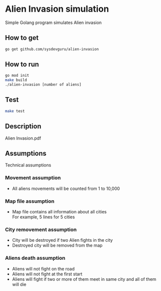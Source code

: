 # Alien Invasion simulation

Simple Golang program simulates Alien invasion  

## How to get
```sh
go get github.com/sysdevguru/alien-invasion
```

## How to run
```sh
go mod init
make build
./alien-invasion [number of aliens]
```

## Test
```sh
make test
```

## Description
Alien Invasion.pdf  

## Assumptions
Technical assumptions  

### Movement assumption
- All aliens movements will be counted from 1 to 10,000  

### Map file assumption
- Map file contains all information about all cities  
For example, 5 lines for 5 cities  

### City removement assumption
- City will be destroyed if two Alien fights in the city  
- Destroyed city will be removed from the map  

### Aliens death assumption
- Aliens will not fight on the road  
- Aliens will not fight at the first start  
- Aliens will fight if two or more of them meet in same city and all of them will die  
